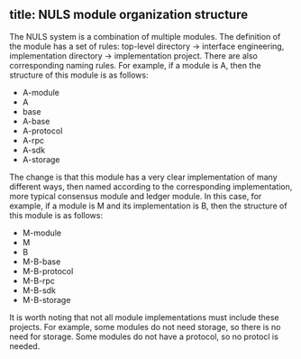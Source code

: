 title: NULS module organization structure
---

The NULS system is a combination of multiple modules. The definition of the module has a set of rules: top-level directory -> interface engineering, implementation directory -> implementation project. There are also corresponding naming rules. For example, if a module is A, then the structure of this module is as follows:

- A-module
- A
- base
- A-base
- A-protocol
- A-rpc
- A-sdk
- A-storage

The change is that this module has a very clear implementation of many different ways, then named according to the corresponding implementation, more typical consensus module and ledger module. In this case, for example, if a module is M and its implementation is B, then the structure of this module is as follows:

- M-module
- M
- B
- M-B-base
- M-B-protocol
- M-B-rpc
- M-B-sdk
- M-B-storage

It is worth noting that not all module implementations must include these projects. For example, some modules do not need storage, so there is no need for storage. Some modules do not have a protocol, so no protocl is needed.